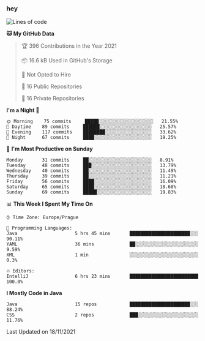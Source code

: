 ### hey

<!--START_SECTION:waka-->
![Lines of code](https://img.shields.io/badge/From%20Hello%20World%20I%27ve%20Written-110077%20lines%20of%20code-blue)

**🐱 My GitHub Data** 

> 🏆 396 Contributions in the Year 2021
 > 
> 📦 16.6 kB Used in GitHub's Storage 
 > 
> 🚫 Not Opted to Hire
 > 
> 📜 16 Public Repositories 
 > 
> 🔑 16 Private Repositories  
 > 
**I'm a Night 🦉** 

```text
🌞 Morning    75 commits     █████░░░░░░░░░░░░░░░░░░░░   21.55% 
🌆 Daytime    89 commits     ██████░░░░░░░░░░░░░░░░░░░   25.57% 
🌃 Evening    117 commits    ████████░░░░░░░░░░░░░░░░░   33.62% 
🌙 Night      67 commits     ████░░░░░░░░░░░░░░░░░░░░░   19.25%

```
📅 **I'm Most Productive on Sunday** 

```text
Monday       31 commits     ██░░░░░░░░░░░░░░░░░░░░░░░   8.91% 
Tuesday      48 commits     ███░░░░░░░░░░░░░░░░░░░░░░   13.79% 
Wednesday    40 commits     ██░░░░░░░░░░░░░░░░░░░░░░░   11.49% 
Thursday     39 commits     ██░░░░░░░░░░░░░░░░░░░░░░░   11.21% 
Friday       56 commits     ████░░░░░░░░░░░░░░░░░░░░░   16.09% 
Saturday     65 commits     ████░░░░░░░░░░░░░░░░░░░░░   18.68% 
Sunday       69 commits     █████░░░░░░░░░░░░░░░░░░░░   19.83%

```


📊 **This Week I Spent My Time On** 

```text
⌚︎ Time Zone: Europe/Prague

💬 Programming Languages: 
Java                     5 hrs 45 mins       ██████████████████████░░░   90.11% 
YAML                     36 mins             ██░░░░░░░░░░░░░░░░░░░░░░░   9.59% 
XML                      1 min               ░░░░░░░░░░░░░░░░░░░░░░░░░   0.3%

🔥 Editors: 
IntelliJ                 6 hrs 23 mins       █████████████████████████   100.0%

```

**I Mostly Code in Java** 

```text
Java                     15 repos            ██████████████████████░░░   88.24% 
CSS                      2 repos             ███░░░░░░░░░░░░░░░░░░░░░░   11.76%

```



 Last Updated on 18/11/2021
<!--END_SECTION:waka-->
